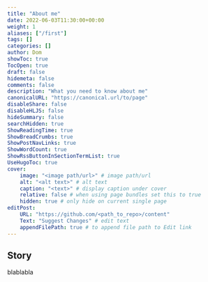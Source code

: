 ```yaml
---
title: "About me"
date: 2022-06-03T11:30:00+00:00
weight: 1
aliases: ["/first"]
tags: []
categories: []
author: Dom
showToc: true
TocOpen: true
draft: false
hidemeta: false
comments: false
description: "What you need to know about me"
canonicalURL: "https://canonical.url/to/page"
disableShare: false
disableHLJS: false
hideSummary: false
searchHidden: true
ShowReadingTime: true
ShowBreadCrumbs: true
ShowPostNavLinks: true
ShowWordCount: true
ShowRssButtonInSectionTermList: true
UseHugoToc: true
cover:
    image: "<image path/url>" # image path/url
    alt: "<alt text>" # alt text
    caption: "<text>" # display caption under cover
    relative: false # when using page bundles set this to true
    hidden: true # only hide on current single page
editPost:
    URL: "https://github.com/<path_to_repo>/content"
    Text: "Suggest Changes" # edit text
    appendFilePath: true # to append file path to Edit link
---
```


## Story

blablabla

